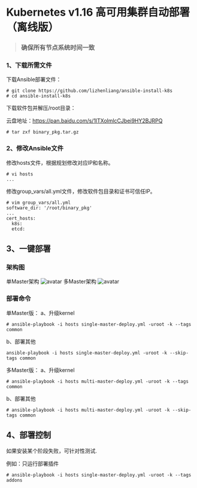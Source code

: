 # Kubernetes v1.16 高可用集群自动部署（离线版）
>### 确保所有节点系统时间一致
### 1、下载所需文件

下载Ansible部署文件：

```
# git clone https://github.com/lizhenliang/ansible-install-k8s
# cd ansible-install-k8s
```

下载软件包并解压/root目录：

云盘地址：https://pan.baidu.com/s/1lTXolmlcCJbei9HY2BJRPQ
```
# tar zxf binary_pkg.tar.gz
```
### 2、修改Ansible文件

修改hosts文件，根据规划修改对应IP和名称。

```
# vi hosts
...
```
修改group_vars/all.yml文件，修改软件包目录和证书可信任IP。

```
# vim group_vars/all.yml
software_dir: '/root/binary_pkg'
...
cert_hosts:
  k8s:
  etcd:
```
## 3、一键部署
### 架构图
单Master架构
![avatar](https://github.com/lizhenliang/ansible-install-k8s/blob/master/single-master.jpg)
多Master架构
![avatar](https://github.com/lizhenliang/ansible-install-k8s/blob/master/multi-master.jpg)
### 部署命令
单Master版：
a、升级kernel
```
# ansible-playbook -i hosts single-master-deploy.yml -uroot -k --tags common
```
b、部署其他
```
ansible-playbook -i hosts single-master-deploy.yml -uroot -k --skip-tags common
```
多Master版：
a、升级kernel
```
# ansible-playbook -i hosts multi-master-deploy.yml -uroot -k --tags common
```
b、部署其他
```
# ansible-playbook -i hosts multi-master-deploy.yml -uroot -k --skip-tags common
```


## 4、部署控制
如果安装某个阶段失败，可针对性测试.

例如：只运行部署插件
```
# ansible-playbook -i hosts single-master-deploy.yml -uroot -k --tags addons
```
